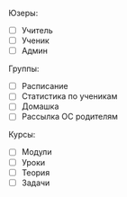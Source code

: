 Юзеры:
- [ ] Учитель
- [ ] Ученик
- [ ] Админ
  
Группы:
- [ ] Расписание
- [ ] Статистика по ученикам
- [ ] Домашка
- [ ] Рассылка ОС родителям

Курсы:
- [ ] Модули
- [ ] Уроки
- [ ] Теория
- [ ] Задачи
